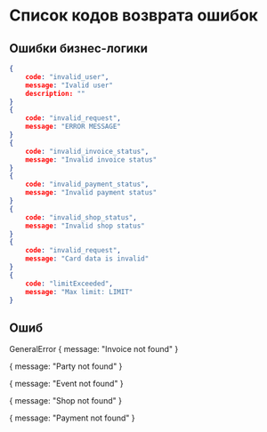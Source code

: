# Список кодов возврата ошибок

## Ошибки бизнес-логики

```json
{
    code: "invalid_user",
    message: "Ivalid user"
    description: ""
}
{
    code: "invalid_request",
    message: "ERROR MESSAGE"
}
{
    code: "invalid_invoice_status",
    message: "Invalid invoice status"
}
{
    code: "invalid_payment_status",
    message: "Invalid payment status"
}
{
    code: "invalid_shop_status",
    message: "Invalid shop status"
}
{
    code: "invalid_request",
    message: "Card data is invalid"
}
{
    code: "limitExceeded",
    message: "Max limit: LIMIT"
}

```

## Ошиб

GeneralError
{
    message: "Invoice not found"
}

{
    message: "Party not found"
}

{
    message: "Event not found"
}

{
    message: "Shop not found"
}

{
    message: "Payment not found"
}